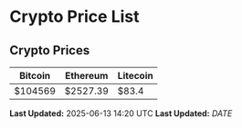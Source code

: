 # Crypto Price List

## Crypto Prices
| Bitcoin | Ethereum | Litecoin |
| ------- | -------- | -------- |
| $104569 | $2527.39 | $83.4 |
**Last Updated:** 2025-06-13 14:20 UTC
**Last Updated:** $DATE$
